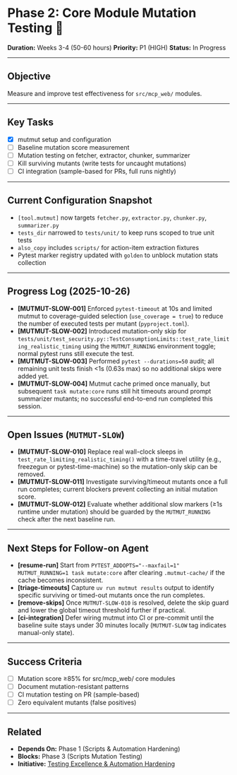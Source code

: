 # Phase 2: Core Module Mutation Testing 🧬

**Duration:** Weeks 3-4 (50-60 hours)
**Priority:** P1 (HIGH)
**Status:** In Progress

---

## Objective

Measure and improve test effectiveness for `src/mcp_web/` modules.

---

## Key Tasks

- [x] mutmut setup and configuration
- [ ] Baseline mutation score measurement
- [ ] Mutation testing on fetcher, extractor, chunker, summarizer
- [ ] Kill surviving mutants (write tests for uncaught mutations)
- [ ] CI integration (sample-based for PRs, full runs nightly)

---

## Current Configuration Snapshot

- `[tool.mutmut]` now targets `fetcher.py`, `extractor.py`, `chunker.py`, `summarizer.py`
- `tests_dir` narrowed to `tests/unit/` to keep runs scoped to true unit tests
- `also_copy` includes `scripts/` for action-item extraction fixtures
- Pytest marker registry updated with `golden` to unblock mutation stats collection

---

## Progress Log (2025-10-26)

- **[MUTMUT-SLOW-001]** Enforced `pytest-timeout` at 10s and limited mutmut to coverage-guided selection (`use_coverage = true`) to reduce the number of executed tests per mutant (`pyproject.toml`).
- **[MUTMUT-SLOW-002]** Introduced mutation-only skip for `tests/unit/test_security.py::TestConsumptionLimits::test_rate_limiting_realistic_timing` using the `MUTMUT_RUNNING` environment toggle; normal pytest runs still execute the test.
- **[MUTMUT-SLOW-003]** Performed `pytest --durations=50` audit; all remaining unit tests finish <1s (0.63s max) so no additional skips were added yet.
- **[MUTMUT-SLOW-004]** Mutmut cache primed once manually, but subsequent `task mutate:core` runs still hit timeouts around prompt summarizer mutants; no successful end-to-end run completed this session.

---

## Open Issues (`MUTMUT-SLOW`)

- **[MUTMUT-SLOW-010]** Replace real wall-clock sleeps in `test_rate_limiting_realistic_timing()` with a time-travel utility (e.g., freezegun or pytest-time-machine) so the mutation-only skip can be removed.
- **[MUTMUT-SLOW-011]** Investigate surviving/timeout mutants once a full run completes; current blockers prevent collecting an initial mutation score.
- **[MUTMUT-SLOW-012]** Evaluate whether additional slow markers (≥1s runtime under mutation) should be guarded by the `MUTMUT_RUNNING` check after the next baseline run.

---

## Next Steps for Follow-on Agent

- **[resume-run]** Start from `PYTEST_ADDOPTS="--maxfail=1" MUTMUT_RUNNING=1 task mutate:core` after clearing `.mutmut-cache/` if the cache becomes inconsistent.
- **[triage-timeouts]** Capture `uv run mutmut results` output to identify specific surviving or timed-out mutants once the run completes.
- **[remove-skips]** Once `MUTMUT-SLOW-010` is resolved, delete the skip guard and lower the global timeout threshold further if practical.
- **[ci-integration]** Defer wiring mutmut into CI or pre-commit until the baseline suite stays under 30 minutes locally (`MUTMUT-SLOW` tag indicates manual-only state).

---

## Success Criteria

- [ ] Mutation score ≥85% for src/mcp_web/ core modules
- [ ] Document mutation-resistant patterns
- [ ] CI mutation testing on PR (sample-based)
- [ ] Zero equivalent mutants (false positives)

---

## Related

- **Depends On:** Phase 1 (Scripts & Automation Hardening)
- **Blocks:** Phase 3 (Scripts Mutation Testing)
- **Initiative:** [Testing Excellence & Automation Hardening](../initiative.md)
